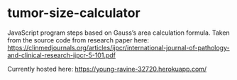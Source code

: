 # tumor-size-calculator
JavaScript program steps based on Gauss’s area calculation formula. Taken from the source code from research paper here: https://clinmedjournals.org/articles/ijpcr/international-journal-of-pathology-and-clinical-research-ijpcr-5-101.pdf


Currently hosted here: https://young-ravine-32720.herokuapp.com/

